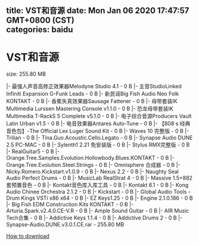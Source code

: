
title: VST和音源
date: Mon Jan 06 2020 17:47:57 GMT+0800 (CST)    
categories: baidu
---

# VST和音源
size: 255.80 MB
 
 
|- 最强人声音高修正效果器Melodyne Studio 4.1 - 0 B
|- 主音StudioLinked Infiniti Expansion G-Funk Leads - 0 B
|- 新民谣Big Fish Audio Neo Folk KONTAKT - 0 B
|- 香蕉失真效果器Sausage Fattener - 0 B
|- 母带套装IK Multimedia Lurssen Mastering Console v1.1.0 - 0 B
|- 恐龙母带套装IK Multimedia T-RackS 5 Complete v5.1.0 - 0 B
|- 电子综合音源Producers Vault Latin Urban v1.5 - 0 B
|- 电音效果器Antares Auto-Tune - 0 B
|- 【808 s 经典音色包】-The Official Lex Luger Sound Kit - 0 B
|- Waves 10 完整版 - 0 B
|- Trilian - 0 B
|- Tina.Guo.Acoustic.Cello.Legato - 0 B
|- Synapse Audio DUNE 2.5 PC-MAC - 0 B
|- Sylenth1 2.21 免安装版 - 0 B
|- Stylus RMX完整版 - 0 B
|- RealGuitar5 - 0 B
|- Orange.Tree.Samples.Evolution.Hollowbody.Blues.KONTAKT - 0 B
|- Orange.Tree.Evolution.Steel.Strings - 0 B
|- Omnisphere 合成器 - 0 B
|- Nicky.Romero.Kickstart.v1.0.9 - 0 B
|- Nexus 2.2 - 0 B
|- Naughty Seal Audio Perfect Drums - 0 B
|- MusicLab RealStrat 4 - 0 B
|- Massive 1.5+882套预置音色 - 0 B
|- Kontakt音色库入库工具 - 0 B
|- Kontakt 6.1 - 0 B
|- Kong Audio Chinee Orchestra 2.1.2 - 0 B
|- Kickstart - 0 B
|- Global Audio Tools - Drum Kings VSTi x86 x64 - 0 B
|- EZ Keys1.25 - 0 B
|- Engine 2.1.0.186 - 0 B
|- Big Fish EDM Construction Kits KONTAKT - 0 B
|- Arturia.Spark.v2.4.0.CE-V.R - 0 B
|- Ample Sound Guitar - 0 B
|- AIR Music Tech合集 - 0 B
|- Addictive Keys 1.1.4 - 0 B
|- Addictive Drums 2 - 0 B
|- Synapse-Audio.DUNE.v3.0.1.CE.rar - 255.80 MB

[How to download](https://bpcam.bemobtrk.com/go/2ceec3aa-1ca2-46d6-b9ff-aaa5c184517c?jno=4384)
